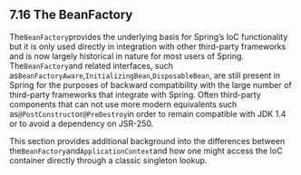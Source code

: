 ## 7.16 The BeanFactory

The`BeanFactory`provides the underlying basis for Spring’s IoC functionality but it is only used directly in integration with other third-party frameworks and is now largely historical in nature for most users of Spring. The`BeanFactory`and related interfaces, such as`BeanFactoryAware`,`InitializingBean`,`DisposableBean`, are still present in Spring for the purposes of backward compatibility with the large number of third-party frameworks that integrate with Spring. Often third-party components that can not use more modern equivalents such as`@PostConstruct`or`@PreDestroy`in order to remain compatible with JDK 1.4 or to avoid a dependency on JSR-250.

This section provides additional background into the differences between the`BeanFactory`and`ApplicationContext`and how one might access the IoC container directly through a classic singleton lookup.

